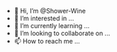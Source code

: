 - 👋 Hi, I’m @Shower-Wine
- 👀 I’m interested in ...
- 🌱 I’m currently learning ...
- 💞️ I’m looking to collaborate on ...
- 📫 How to reach me ...

<!---
Shower-Wine/Shower-Wine is a ✨ special ✨ repository because its `README.md` (this file) appears on your GitHub profile.
You can click the Preview link to take a look at your changes.
--->
